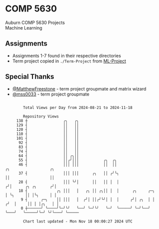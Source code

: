 # COMP 5630
Auburn COMP 5630 Projects  
Machine Learning

## Assignments
- Assignments 1-7 found in their respective directories
- Term project copied in `./Term-Project` from [ML-Project](https://github.com/wumphlett/ML-Project)

## Special Thanks
- [@MatthewFreestone](https://github.com/MatthewFreestone) - term project groupmate and matrix wizard
- [@mss0033](https://github.com/mss0033) - term project groupmate

```

        Total Views per Day from 2024-08-21 to 2024-11-18

        Repository Views
     138 ┼                ╭╮   ╭╮
     129 ┤                ││   ││
     120 ┤                ││   ││
     110 ┤                ││   ││
     101 ┤                ││   ││
      92 ┤                ││   ││
      83 ┤                ││   ││
      74 ┤                ││   ││
      64 ┤                ││ ╭╮││
      55 ┤                ││╭╯│││           ╭╮  ╭╮
      46 ┤                │││ │││           ││  ││                      ╭╮                  ╭╮
      37 ┤                │││ │││      ╭╮   ││ ╭╯╰╮                     ││                  ││
      28 ┤                │││ ╰╯│      ││   ││ │  │                    ╭╯│      ╭╮ ╭╮      ╭╯│
      18 ┤             ╭╮ │││   │   ╭╮ ││ ╭╮││ │  │      ╭╮     ╭─╮    │ ╰╮     ││ │╰╮     │ │
       9 ┤      ╭─╮    ││ │││   │  ╭╯│ ││╭╯╰╯│ │  │     ╭╯│ ╭╮  │ │   ╭╯  │     ││ │ │╭╮   │ │
       0 ┼──────╯ ╰────╯╰─╯╰╯   ╰──╯ ╰─╯╰╯   ╰─╯  ╰─────╯ ╰─╯╰──╯ ╰───╯   ╰─────╯╰─╯ ╰╯╰───╯ ╰─────

        Chart last updated - Mon Nov 18 00:00:27 2024 UTC
        
```
